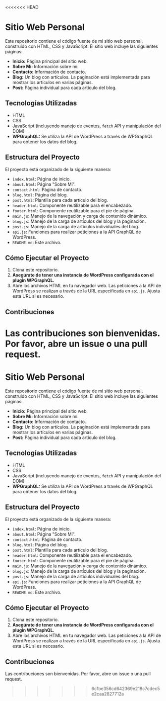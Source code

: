 <<<<<<< HEAD
# Sitio Web Personal

Este repositorio contiene el código fuente de mi sitio web personal, construido con HTML, CSS y JavaScript.  El sitio web incluye las siguientes páginas:

* **Inicio:** Página principal del sitio web.
* **Sobre Mí:** Información sobre mí.
* **Contacto:** Información de contacto.
* **Blog:**  Un blog con artículos.  La paginación está implementada para mostrar los artículos en varias páginas.
* **Post:**  Página individual para cada artículo del blog.

## Tecnologías Utilizadas

* HTML
* CSS
* JavaScript (incluyendo manejo de eventos, `fetch` API y manipulación del DOM)
* **WPGraphQL:**  Se utiliza la API de WordPress a través de WPGraphQL para obtener los datos del blog.

## Estructura del Proyecto

El proyecto está organizado de la siguiente manera:

* `index.html`: Página de inicio.
* `about.html`: Página "Sobre Mí".
* `contact.html`: Página de contacto.
* `blog.html`: Página del blog.
* `post.html`: Plantilla para cada artículo del blog.
* `header.html`: Componente reutilizable para el encabezado.
* `footer.html`: Componente reutilizable para el pie de página.
* `main.js`:  Manejo de la navegación y carga de contenido dinámico.
* `blog.js`:  Manejo de la carga de artículos del blog y la paginación.
* `post.js`:  Manejo de la carga de artículos individuales del blog.
* `api.js`:  Funciones para realizar peticiones a la API GraphQL de WordPress.
* `README.md`: Este archivo.

## Cómo Ejecutar el Proyecto

1. Clona este repositorio.
2. **Asegúrate de tener una instancia de WordPress configurada con el plugin WPGraphQL.**
3. Abre los archivos HTML en tu navegador web.  Las peticiones a la API de WordPress se realizan a través de la URL especificada en `api.js`.  Ajusta esta URL si es necesario.

## Contribuciones

Las contribuciones son bienvenidas.  Por favor, abre un issue o una pull request.
=======
# Sitio Web Personal

Este repositorio contiene el código fuente de mi sitio web personal, construido con HTML, CSS y JavaScript.  El sitio web incluye las siguientes páginas:

* **Inicio:** Página principal del sitio web.
* **Sobre Mí:** Información sobre mí.
* **Contacto:** Información de contacto.
* **Blog:**  Un blog con artículos.  La paginación está implementada para mostrar los artículos en varias páginas.
* **Post:**  Página individual para cada artículo del blog.

## Tecnologías Utilizadas

* HTML
* CSS
* JavaScript (incluyendo manejo de eventos, `fetch` API y manipulación del DOM)
* **WPGraphQL:**  Se utiliza la API de WordPress a través de WPGraphQL para obtener los datos del blog.

## Estructura del Proyecto

El proyecto está organizado de la siguiente manera:

* `index.html`: Página de inicio.
* `about.html`: Página "Sobre Mí".
* `contact.html`: Página de contacto.
* `blog.html`: Página del blog.
* `post.html`: Plantilla para cada artículo del blog.
* `header.html`: Componente reutilizable para el encabezado.
* `footer.html`: Componente reutilizable para el pie de página.
* `main.js`:  Manejo de la navegación y carga de contenido dinámico.
* `blog.js`:  Manejo de la carga de artículos del blog y la paginación.
* `post.js`:  Manejo de la carga de artículos individuales del blog.
* `api.js`:  Funciones para realizar peticiones a la API GraphQL de WordPress.
* `README.md`: Este archivo.

## Cómo Ejecutar el Proyecto

1. Clona este repositorio.
2. **Asegúrate de tener una instancia de WordPress configurada con el plugin WPGraphQL.**
3. Abre los archivos HTML en tu navegador web.  Las peticiones a la API de WordPress se realizan a través de la URL especificada en `api.js`.  Ajusta esta URL si es necesario.

## Contribuciones

Las contribuciones son bienvenidas.  Por favor, abre un issue o una pull request.
>>>>>>> 6c1be356cd642369e218c7cdec5e2caa2827712a
